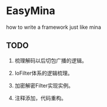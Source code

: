 # EasyMina
how to write a framework just like mina

TODO
----------
1. 梳理解码以后切包广播的逻辑。

2. IoFilter体系的逻辑梳理。

3. 加密解密Filter实现实例。

4. 注释添加，代码重构。

